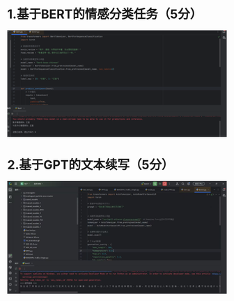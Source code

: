 # 1.基于BERT的情感分类任务（5分）
<img src="https://github.com/13533042848lzy/LZY/blob/main/12/%E6%88%AA%E5%9B%BE1.png" width="800" >

# 2.基于GPT的文本续写（5分）
<img src="https://github.com/livoxzxd/-/blob/main/7%EF%BC%8C8/%E8%BF%90%E8%A1%8C%E6%88%AA%E5%9B%BE2.jpg" width="800" >
